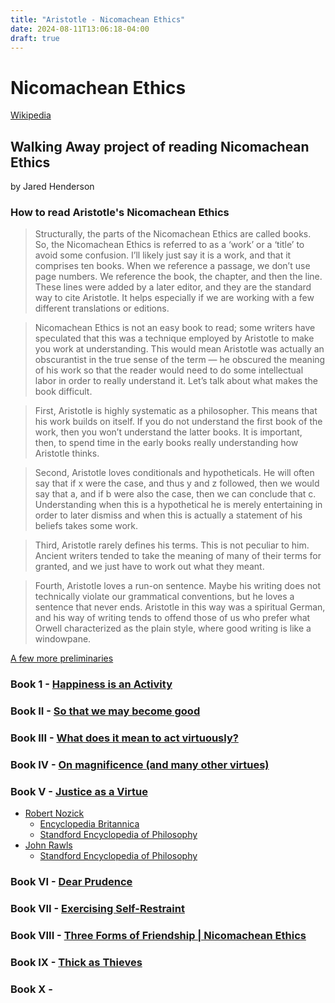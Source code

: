 ```yaml
---
title: "Aristotle - Nicomachean Ethics"
date: 2024-08-11T13:06:18-04:00
draft: true
---
```


# Nicomachean Ethics

[Wikipedia](https://en.wikipedia.org/wiki/Nicomachean_Ethics)

## Walking Away project of reading  Nicomachean Ethics 
by Jared Henderson

### How to read Aristotle's Nicomachean Ethics
> Structurally, the parts of the Nicomachean Ethics are called books. So, the Nicomachean Ethics is referred to as a ‘work’ or a ‘title’ to avoid some confusion. I’ll likely just say it is a work, and that it comprises ten books. When we reference a passage, we don’t use page numbers. We reference the book, the chapter, and then the line. These lines were added by a later editor, and they are the standard way to cite Aristotle. It helps especially if we are working with a few different translations or editions.

> Nicomachean Ethics is not an easy book to read; some writers have speculated that this was a technique employed by Aristotle to make you work at understanding. This would mean Aristotle was actually an obscurantist in the true sense of the term — he obscured the meaning of his work so that the reader would need to do some intellectual labor in order to really understand it. Let’s talk about what makes the book difficult.

> First, Aristotle is highly systematic as a philosopher. This means that his work builds on itself. If you do not understand the first book of the work, then you won’t understand the latter books. It is important, then, to spend time in the early books really understanding how Aristotle thinks.

> Second, Aristotle loves conditionals and hypotheticals. He will often say that if x were the case, and thus y and z followed, then we would say that a, and if b were also the case, then we can conclude that c. Understanding when this is a hypothetical he is merely entertaining in order to later dismiss and when this is actually a statement of his beliefs takes some work.

> Third, Aristotle rarely defines his terms. This is not peculiar to him. Ancient writers tended to take the meaning of many of their terms for granted, and we just have to work out what they meant.

> Fourth, Aristotle loves a run-on sentence. Maybe his writing does not technically violate our grammatical conventions, but he loves a sentence that never ends. Aristotle in this way was a spiritual German, and his way of writing tends to offend those of us who prefer what Orwell characterized as the plain style, where good writing is like a windowpane.	

[A few more preliminaries](https://jaredhenderson.substack.com/p/reading-aristotles-nicomachean-ethics)

### Book 1 - [Happiness is an Activity](https://jaredhenderson.substack.com/p/happiness-is-an-acivity-nicomachean)

### Book II - [So that we may become good](https://jaredhenderson.substack.com/p/so-that-we-may-become-good-nicomachean)

### Book III - [What does it mean to act virtuously?](https://jaredhenderson.substack.com/p/what-does-it-mean-to-act-virtuously)

### Book IV - [On magnificence (and many other virtues)](https://jaredhenderson.substack.com/p/on-magnificence-and-many-other-virtues)

### Book V - [Justice as a Virtue](https://jaredhenderson.substack.com/p/justice-as-a-virtue-nicomachean-ethics) 

- [Robert Nozick](https://en.wikipedia.org/wiki/Robert_Nozick)
     - [Encyclopedia Britannica](https://www.britannica.com/biography/Robert-Nozick)
     - [Standford Encyclopedia of Philosophy](https://plato.stanford.edu/entries/nozick-political/)
- [John Rawls](https://en.wikipedia.org/wiki/John_Rawls)
     - [Standford Encyclopedia of Philosophy](https://plato.stanford.edu/entries/rawls/)

### Book VI - [Dear Prudence](https://jaredhenderson.substack.com/p/dear-prudence-nicomachean-ethics)

###  Book VII - [Exercising Self-Restraint](https://jaredhenderson.substack.com/p/exercising-self-restraint-nicomachean)

### Book VIII - [Three Forms of Friendship | Nicomachean Ethics](https://jaredhenderson.substack.com/p/three-forms-of-friendship-nicomachean)

### Book IX - [Thick as Thieves](https://jaredhenderson.substack.com/p/thick-as-thieves-aristotles-nicomachean)

### Book X -
